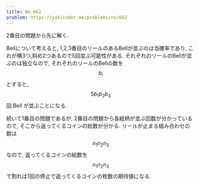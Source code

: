 ```yaml
---
title: No.662
problem: https://yukicoder.me/problems/no/662
---
```

2番目の問題から先に解く.

Bellについて考えると, 1,2,3番目のリールのあるBellが並ぶのは当確率であり, これが横3つ,斜め2つあるので5回並ぶ可能性がある. それぞれのリールのBellが並ぶのは独立なので, それぞれのリールのBellの数を $$ b_i $$ とすると, $$ 5b_1b_2b_3 $$ 回 Bell が並ぶことになる.

続いて1番目の問題であるが, 2番目の問題から各絵柄が並ぶ回数が分かっているので, そこから返ってくるコインの総数が分かる. リールが止まる組み合わせの数は $$ n_1n_2n_3 $$ なので, 返ってくるコインの総数を $$ n_1n_2n_3 $$ で割れば1回の停止で返ってくるコインの枚数の期待値になる.
